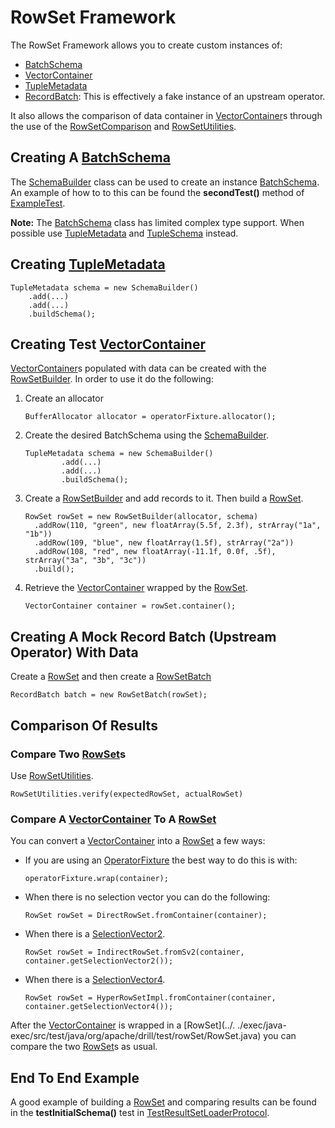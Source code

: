 # RowSet Framework

The RowSet Framework allows you to create custom instances of:

 * [BatchSchema](../../exec/java-exec/src/main/java/org/apache/drill/exec/record/BatchSchema.java)
 * [VectorContainer](../../exec/java-exec/src/main/java/org/apache/drill/exec/record/VectorContainer.java)
 * [TupleMetadata](../../exec/vector/src/main/java/org/apache/drill/exec/record/metadata/TupleMetadata.java)
 * [RecordBatch](../../exec/java-exec/src/main/java/org/apache/drill/exec/record/RecordBatch.java): This is effectively a fake instance of an upstream operator.
 
It also allows the comparison of data container in [VectorContainer](../../exec/java-exec/src/main/java/org/apache/drill/exec/record/VectorContainer.java)s through the use
of the [RowSetComparison](../../exec/java-exec/src/test/java/org/apache/drill/test/rowSet/RowSetComparison.java) and 
[RowSetUtilities](../../exec/java-exec/src/test/java/org/apache/drill/test/rowSet/RowSetUtilities.java).

## Creating A [BatchSchema](../../exec/java-exec/src/main/java/org/apache/drill/exec/record/BatchSchema.java)

The [SchemaBuilder](../../exec/java-exec/src/test/java/org/apache/drill/test/rowSet/schema/SchemaBuilder.java) class can be used
to create an instance [BatchSchema](../../exec/java-exec/src/main/java/org/apache/drill/exec/record/BatchSchema.java). An example 
of how to to this can be found the **secondTest()** method of [ExampleTest](../../exec/java-exec/src/test/java/org/apache/drill/test/ExampleTest.java).

**Note:** The [BatchSchema](../../exec/java-exec/src/main/java/org/apache/drill/exec/record/BatchSchema.java) class has limited complex type support. When
possible use [TupleMetadata](../../exec/vector/src/main/java/org/apache/drill/exec/record/metadata/TupleMetadata.java) and
[TupleSchema](../../exec/java-exec/src/main/java/org/apache/drill/exec/record/metadata/TupleSchema.java) instead.

## Creating [TupleMetadata](../../exec/vector/src/main/java/org/apache/drill/exec/record/metadata/TupleMetadata.java)

```
TupleMetadata schema = new SchemaBuilder()
    .add(...)
    .add(...)
    .buildSchema();
```

## Creating Test [VectorContainer](../../exec/java-exec/src/main/java/org/apache/drill/exec/record/VectorContainer.java)

[VectorContainer](../../exec/java-exec/src/main/java/org/apache/drill/exec/record/VectorContainer.java)s populated with data can be created with the 
[RowSetBuilder](../../exec/java-exec/src/test/java/org/apache/drill/test/rowSet/RowSetBuilder.java). In order to use it do the following:

 1. Create an allocator
    ```
    BufferAllocator allocator = operatorFixture.allocator();
    ```
 1. Create the desired BatchSchema using the [SchemaBuilder](../../exec/java-exec/src/test/java/org/apache/drill/test/rowSet/schema/SchemaBuilder.java).
    ```
    TupleMetadata schema = new SchemaBuilder()
            .add(...)
            .add(...)
            .buildSchema();
    ```
 1. Create a [RowSetBuilder](../../exec/java-exec/src/test/java/org/apache/drill/test/rowSet/RowSetBuilder.java) and add
    records to it. Then build a [RowSet](../../exec/java-exec/src/test/java/org/apache/drill/test/rowSet/RowSet.java).
    ```
    RowSet rowSet = new RowSetBuilder(allocator, schema)
      .addRow(110, "green", new floatArray(5.5f, 2.3f), strArray("1a", "1b"))
      .addRow(109, "blue", new floatArray(1.5f), strArray("2a"))
      .addRow(108, "red", new floatArray(-11.1f, 0.0f, .5f), strArray("3a", "3b", "3c"))
      .build();
    ```
 1. Retrieve the [VectorContainer](../../exec/java-exec/src/main/java/org/apache/drill/exec/record/VectorContainer.java) wrapped by the
    [RowSet](../../exec/java-exec/src/test/java/org/apache/drill/test/rowSet/RowSet.java).
    ```
    VectorContainer container = rowSet.container();
    ```

## Creating A Mock Record Batch (Upstream Operator) With Data

Create a [RowSet](../../exec/java-exec/src/test/java/org/apache/drill/test/rowSet/RowSet.java) and then create a
[RowSetBatch](../../exec/java-exec/src/test/java/org/apache/drill/test/rowSet/RowSetBatch)

```
RecordBatch batch = new RowSetBatch(rowSet);
```

## Comparison Of Results

### Compare Two [RowSet](../../exec/java-exec/src/test/java/org/apache/drill/test/rowSet/RowSet.java)s

Use [RowSetUtilities](../../exec/java-exec/src/test/java/org/apache/drill/test/rowSet/RowSetUtilities.java).

```
RowSetUtilities.verify(expectedRowSet, actualRowSet)
```

### Compare A [VectorContainer](../../exec/java-exec/src/main/java/org/apache/drill/exec/record/VectorContainer.java) To A [RowSet](../../exec/java-exec/src/test/java/org/apache/drill/test/rowSet/RowSet.java)

You can convert a [VectorContainer](../../exec/java-exec/src/main/java/org/apache/drill/exec/record/VectorContainer.java) into a [RowSet](../../exec/java-exec/src/test/java/org/apache/drill/test/rowSet/RowSet.java)
a few ways:

 * If you are using an [OperatorFixture](OperatorFixture.md) the best way to do this is with:
   ```
   operatorFixture.wrap(container);
   ```
 * When there is no selection vector you can do the following:
   ```
   RowSet rowSet = DirectRowSet.fromContainer(container);
   ```
 * When there is a [SelectionVector2](../../exec/java-exec/src/main/java/org/apache/drill/exec/record/selection/SelectionVector2.java).
   ```
   RowSet rowSet = IndirectRowSet.fromSv2(container, container.getSelectionVector2());
   ```
 * When there is a [SelectionVector4](../../exec/java-exec/src/main/java/org/apache/drill/exec/record/selection/SelectionVector4.java).
   ```
   RowSet rowSet = HyperRowSetImpl.fromContainer(container, container.getSelectionVector4());
   ```

After the [VectorContainer](../../exec/java-exec/src/main/java/org/apache/drill/exec/record/VectorContainer.java) is wrapped in a [RowSet](../.
./exec/java-exec/src/test/java/org/apache/drill/test/rowSet/RowSet.java) you can compare the two
[RowSet](../../exec/java-exec/src/test/java/org/apache/drill/test/rowSet/RowSet.java)s as usual.

## End To End Example

A good example of building a [RowSet](../../exec/java-exec/src/test/java/org/apache/drill/test/rowSet/RowSet.java) and comparing results can be found in the 
**testInitialSchema()** test in [TestResultSetLoaderProtocol](../../exec/java-exec/src/test/java/org/apache/drill/exec/physical/rowSet/impl/TestResultSetLoaderProtocol.java).
